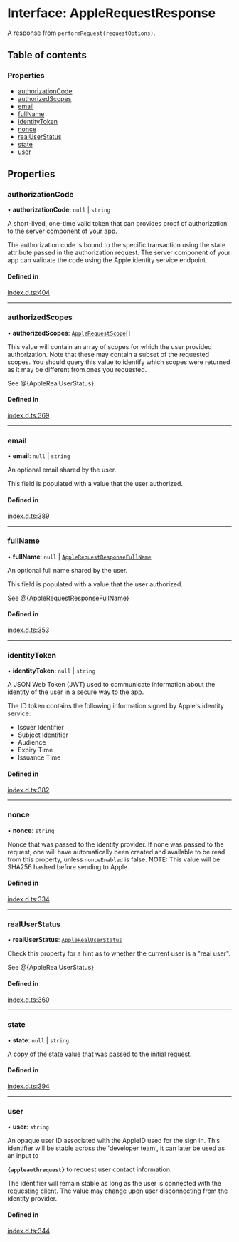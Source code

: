# Interface: AppleRequestResponse

A response from `performRequest(requestOptions)`.

## Table of contents

### Properties

- [authorizationCode](AppleRequestResponse.md#authorizationcode)
- [authorizedScopes](AppleRequestResponse.md#authorizedscopes)
- [email](AppleRequestResponse.md#email)
- [fullName](AppleRequestResponse.md#fullname)
- [identityToken](AppleRequestResponse.md#identitytoken)
- [nonce](AppleRequestResponse.md#nonce)
- [realUserStatus](AppleRequestResponse.md#realuserstatus)
- [state](AppleRequestResponse.md#state)
- [user](AppleRequestResponse.md#user)

## Properties

### authorizationCode

• **authorizationCode**: ``null`` \| `string`

A short-lived, one-time valid token that can provides proof of authorization to the server
component of your app.

The authorization code is bound to the specific transaction using the state attribute passed
in the authorization request. The server component of your app can validate the code using
the Apple identity service endpoint.

#### Defined in

[index.d.ts:404](https://github.com/invertase/react-native-apple-authentication/blob/be79317/lib/index.d.ts#L404)

___

### authorizedScopes

• **authorizedScopes**: [`AppleRequestScope`](../enums/AppleRequestScope.md)[]

This value will contain an array of scopes for which the user provided authorization.
Note that these may contain a subset of the requested scopes. You should query this value to
identify which scopes were returned as it may be different from ones you requested.

See @{AppleRealUserStatus}

#### Defined in

[index.d.ts:369](https://github.com/invertase/react-native-apple-authentication/blob/be79317/lib/index.d.ts#L369)

___

### email

• **email**: ``null`` \| `string`

An optional email shared by the user.

This field is populated with a value that the user authorized.

#### Defined in

[index.d.ts:389](https://github.com/invertase/react-native-apple-authentication/blob/be79317/lib/index.d.ts#L389)

___

### fullName

• **fullName**: ``null`` \| [`AppleRequestResponseFullName`](AppleRequestResponseFullName.md)

An optional full name shared by the user.

This field is populated with a value that the user authorized.

See @{AppleRequestResponseFullName}

#### Defined in

[index.d.ts:353](https://github.com/invertase/react-native-apple-authentication/blob/be79317/lib/index.d.ts#L353)

___

### identityToken

• **identityToken**: ``null`` \| `string`

A JSON Web Token (JWT) used to communicate information about the identity of the user in a
secure way to the app.

The ID token contains the following information signed by Apple's identity service:
 - Issuer Identifier
 - Subject Identifier
 - Audience
 - Expiry Time
 - Issuance Time

#### Defined in

[index.d.ts:382](https://github.com/invertase/react-native-apple-authentication/blob/be79317/lib/index.d.ts#L382)

___

### nonce

• **nonce**: `string`

Nonce that was passed to the identity provider. If none was passed to the request, one will
have automatically been created and available to be read from this property, unless `nonceEnabled`
is false.
NOTE: This value will be SHA256 hashed before sending to Apple.

#### Defined in

[index.d.ts:334](https://github.com/invertase/react-native-apple-authentication/blob/be79317/lib/index.d.ts#L334)

___

### realUserStatus

• **realUserStatus**: [`AppleRealUserStatus`](../enums/AppleRealUserStatus.md)

Check this property for a hint as to whether the current user is a "real user".

See @{AppleRealUserStatus}

#### Defined in

[index.d.ts:360](https://github.com/invertase/react-native-apple-authentication/blob/be79317/lib/index.d.ts#L360)

___

### state

• **state**: ``null`` \| `string`

A copy of the state value that was passed to the initial request.

#### Defined in

[index.d.ts:394](https://github.com/invertase/react-native-apple-authentication/blob/be79317/lib/index.d.ts#L394)

___

### user

• **user**: `string`

An opaque user ID associated with the AppleID used for the sign in. This identifier will be
stable across the 'developer team', it can later be used as an input to

**`{appleauthrequest}`** to request user contact information.

The identifier will remain stable as long as the user is connected with the requesting client.
The value may change upon user disconnecting from the identity provider.

#### Defined in

[index.d.ts:344](https://github.com/invertase/react-native-apple-authentication/blob/be79317/lib/index.d.ts#L344)
